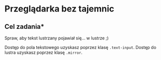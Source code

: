# Przeglądarka bez tajemnic

## Cel zadania*

Spraw, aby tekst lustrzany pojawiał się... w lustrze ;)

Dostęp do pola tekstowego uzyskasz poprzez klasę `.text-input`.
Dostęp do lustra uzyskasz poprzez klasę `.mirror`.
